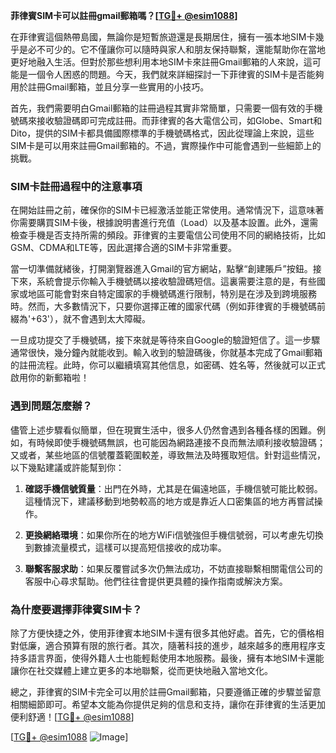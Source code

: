 **菲律賓SIM卡可以註冊gmail郵箱嗎？[[TG💪+ @esim1088](https://t.me/s/esim1088)]**

在菲律賓這個熱帶島國，無論你是短暫旅遊還是長期居住，擁有一張本地SIM卡幾乎是必不可少的。它不僅讓你可以隨時與家人和朋友保持聯繫，還能幫助你在當地更好地融入生活。但對於那些想利用本地SIM卡來註冊Gmail郵箱的人來說，這可能是一個令人困惑的問題。今天，我們就來詳細探討一下菲律賓的SIM卡是否能夠用於註冊Gmail郵箱，並且分享一些實用的小技巧。

首先，我們需要明白Gmail郵箱的註冊過程其實非常簡單，只需要一個有效的手機號碼來接收驗證碼即可完成註冊。而菲律賓的各大電信公司，如Globe、Smart和Dito，提供的SIM卡都具備國際標準的手機號碼格式，因此從理論上來說，這些SIM卡是可以用來註冊Gmail郵箱的。不過，實際操作中可能會遇到一些細節上的挑戰。

### SIM卡註冊過程中的注意事項

在開始註冊之前，確保你的SIM卡已經激活並能正常使用。通常情況下，這意味著你需要購買SIM卡後，根據說明書進行充值（Load）以及基本設置。此外，還需檢查手機是否支持所需的頻段。菲律賓的主要電信公司使用不同的網絡技術，比如GSM、CDMA和LTE等，因此選擇合適的SIM卡非常重要。

當一切準備就緒後，打開瀏覽器進入Gmail的官方網站，點擊“創建賬戶”按鈕。接下來，系統會提示你輸入手機號碼以接收驗證碼短信。這裏需要注意的是，有些國家或地區可能會對來自特定國家的手機號碼進行限制，特別是在涉及到跨境服務時。然而，大多數情況下，只要你選擇正確的國家代碼（例如菲律賓的手機號碼前綴為'+63'），就不會遇到太大障礙。

一旦成功提交了手機號碼，接下來就是等待來自Google的驗證短信了。這一步驟通常很快，幾分鐘內就能收到。輸入收到的驗證碼後，你就基本完成了Gmail郵箱的註冊流程。此時，你可以繼續填寫其他信息，如密碼、姓名等，然後就可以正式啟用你的新郵箱啦！

### 遇到問題怎麼辦？

儘管上述步驟看似簡單，但在現實生活中，很多人仍然會遇到各種各樣的困難。例如，有時候即使手機號碼無誤，也可能因為網路連接不良而無法順利接收驗證碼；又或者，某些地區的信號覆蓋範圍較差，導致無法及時獲取短信。針對這些情況，以下幾點建議或許能幫到你：

1. **確認手機信號質量**：出門在外時，尤其是在偏遠地區，手機信號可能比較弱。這種情況下，建議移動到地勢較高的地方或是靠近人口密集區的地方再嘗試操作。
   
2. **更換網絡環境**：如果你所在的地方WiFi信號強但手機信號弱，可以考慮先切換到數據流量模式，這樣可以提高短信接收的成功率。

3. **聯繫客服求助**：如果反覆嘗試多次仍無法成功，不妨直接聯繫相關電信公司的客服中心尋求幫助。他們往往會提供更具體的操作指南或解決方案。

### 為什麼要選擇菲律賓SIM卡？

除了方便快捷之外，使用菲律賓本地SIM卡還有很多其他好處。首先，它的價格相對低廉，適合預算有限的旅行者。其次，隨著科技的進步，越來越多的應用程序支持多語言界面，使得外籍人士也能輕鬆使用本地服務。最後，擁有本地SIM卡還能讓你在社交媒體上建立更多的本地聯繫，從而更快地融入當地文化。

總之，菲律賓的SIM卡完全可以用於註冊Gmail郵箱，只要遵循正確的步驟並留意相關細節即可。希望本文能為你提供足夠的信息和支持，讓你在菲律賓的生活更加便利舒適！[[TG💪+ @esim1088](https://t.me/s/esim1088)]

[[TG💪+ @esim1088](https://t.me/s/esim1088) ![Image](https://i.postimg.cc/4NQfJmqS/Snipaste-2025-05-13-00-14-12.png)]